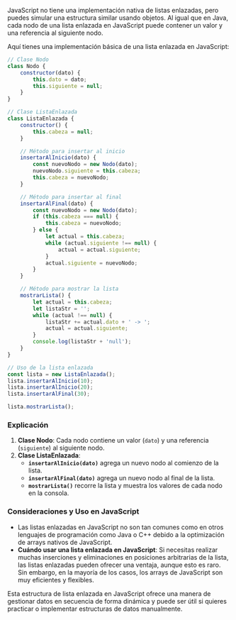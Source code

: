 JavaScript no tiene una implementación nativa de listas enlazadas, pero puedes simular una estructura similar usando objetos. Al igual que en Java, cada nodo de una lista enlazada en JavaScript puede contener un valor y una referencia al siguiente nodo.

Aquí tienes una implementación básica de una lista enlazada en JavaScript:

```javascript
// Clase Nodo
class Nodo {
    constructor(dato) {
        this.dato = dato;
        this.siguiente = null;
    }
}

// Clase ListaEnlazada
class ListaEnlazada {
    constructor() {
        this.cabeza = null;
    }

    // Método para insertar al inicio
    insertarAlInicio(dato) {
        const nuevoNodo = new Nodo(dato);
        nuevoNodo.siguiente = this.cabeza;
        this.cabeza = nuevoNodo;
    }

    // Método para insertar al final
    insertarAlFinal(dato) {
        const nuevoNodo = new Nodo(dato);
        if (this.cabeza === null) {
            this.cabeza = nuevoNodo;
        } else {
            let actual = this.cabeza;
            while (actual.siguiente !== null) {
                actual = actual.siguiente;
            }
            actual.siguiente = nuevoNodo;
        }
    }

    // Método para mostrar la lista
    mostrarLista() {
        let actual = this.cabeza;
        let listaStr = '';
        while (actual !== null) {
            listaStr += actual.dato + ' -> ';
            actual = actual.siguiente;
        }
        console.log(listaStr + 'null');
    }
}

// Uso de la lista enlazada
const lista = new ListaEnlazada();
lista.insertarAlInicio(10);
lista.insertarAlInicio(20);
lista.insertarAlFinal(30);

lista.mostrarLista();
```

### Explicación

1. **Clase Nodo**: Cada nodo contiene un valor (`dato`) y una referencia (`siguiente`) al siguiente nodo.
2. **Clase ListaEnlazada**: 
   - **`insertarAlInicio(dato)`** agrega un nuevo nodo al comienzo de la lista.
   - **`insertarAlFinal(dato)`** agrega un nuevo nodo al final de la lista.
   - **`mostrarLista()`** recorre la lista y muestra los valores de cada nodo en la consola.

### Consideraciones y Uso en JavaScript

- Las listas enlazadas en JavaScript no son tan comunes como en otros lenguajes de programación como Java o C++ debido a la optimización de arrays nativos de JavaScript.
- **Cuándo usar una lista enlazada en JavaScript**: Si necesitas realizar muchas inserciones y eliminaciones en posiciones arbitrarias de la lista, las listas enlazadas pueden ofrecer una ventaja, aunque esto es raro. Sin embargo, en la mayoría de los casos, los arrays de JavaScript son muy eficientes y flexibles.

Esta estructura de lista enlazada en JavaScript ofrece una manera de gestionar datos en secuencia de forma dinámica y puede ser útil si quieres practicar o implementar estructuras de datos manualmente.

